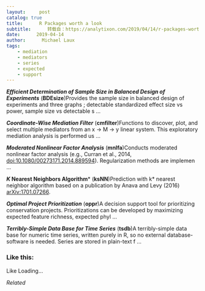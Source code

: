 ```yaml
---
layout:     post
catalog: true
title:      R Packages worth a look
subtitle:      转载自：https://analytixon.com/2019/04/14/r-packages-worth-a-look-1486/
date:      2019-04-14
author:      Michael Laux
tags:
    - mediation
    - mediators
    - series
    - expected
    - support
---
```


***Efficient Determination of Sample Size in Balanced Design of Experiments*** (**BDEsize**)Provides the sample size in balanced design of experiments and three graphs ; detectable standardized effect size vs power, sample size vs detectable s …

***Coordinate-Wise Mediation Filter*** (**cmfilter**)Functions to discover, plot, and select multiple mediators from an x -> M -> y linear system. This exploratory mediation analysis is performed us …

***Moderated Nonlinear Factor Analysis*** (**mnlfa**)Conducts moderated nonlinear factor analysis (e.g., Curran et al., 2014, <doi:10.1080/00273171.2014.889594>). Regularization methods are implemen …

***K* Nearest Neighbors Algorithm*** (**ksNN**)Prediction with k* nearest neighbor algorithm based on a publication by Anava and Levy (2016) <arXiv:1701.07266>.

***Optimal Project Prioritization*** (**oppr**)A decision support tool for prioritizing conservation projects. Prioritizations can be developed by maximizing expected feature richness, expected phyl …

***Terribly-Simple Data Base for Time Series*** (**tsdb**)A terribly-simple data base for numeric time series, written purely in R, so no external database-software is needed. Series are stored in plain-text f …





### Like this:

Like Loading...


*Related*

